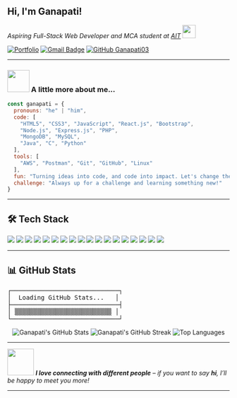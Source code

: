 <h2> Hi, I'm Ganapati! </h2>

<p>
  <em>
    Aspiring Full-Stack Web Developer and MCA student at <a href="https://ait.edu.in/">AIT</a>
    <img src="https://media.giphy.com/media/fYSnHlufseco8Fh93Z/giphy.gif" width="30">
  </em>
</p>

[![Portfolio](https://img.shields.io/badge/Portfolio-222222?style=flat-square&logo=react&logoColor=61DAFB)](https://ganapatiportfolio.netlify.app/)
[![Gmail Badge](https://img.shields.io/badge/-ganapathigouda379@gmail.com-c14438?style=flat-square&logo=Gmail&logoColor=white&link=mailto:ganapathigouda379@gmail.com)](mailto:ganapathigouda379@gmail.com)
[![GitHub Ganapati03](https://img.shields.io/github/followers/Ganapati03?label=follow&style=social)](https://github.com/Ganapati03)

---

### <img src="https://media.giphy.com/media/VgCDAzcKvsR6OM0uWg/giphy.gif" width="50"> A little more about me...

```javascript
const ganapati = {
  pronouns: "he" | "him",
  code: [
    "HTML5", "CSS3", "JavaScript", "React.js", "Bootstrap", 
    "Node.js", "Express.js", "PHP",
    "MongoDB", "MySQL",
    "Java", "C", "Python"
  ],
  tools: [
    "AWS", "Postman", "Git", "GitHub", "Linux"
  ],
  fun: "Turning ideas into code, and code into impact. Let's change the game together!",
  challenge: "Always up for a challenge and learning something new!"
}
```

---

## 🛠️ Tech Stack

<p>
  <img src="https://img.shields.io/badge/HTML5-E34F26?logo=html5&logoColor=white" />
  <img src="https://img.shields.io/badge/CSS3-1572B6?logo=css3&logoColor=white" />
  <img src="https://img.shields.io/badge/JavaScript-F7DF1E?logo=javascript&logoColor=black" />
  <img src="https://img.shields.io/badge/React-61DAFB?logo=react&logoColor=black" />
  <img src="https://img.shields.io/badge/Bootstrap-563D7C?logo=bootstrap&logoColor=white" />
  <img src="https://img.shields.io/badge/Node.js-339933?logo=node.js&logoColor=white" />
  <img src="https://img.shields.io/badge/Express.js-000000?logo=express&logoColor=white" />
  <img src="https://img.shields.io/badge/PHP-777BB4?logo=php&logoColor=white" />
  <img src="https://img.shields.io/badge/MongoDB-47A248?logo=mongodb&logoColor=white" />
  <img src="https://img.shields.io/badge/MySQL-4479A1?logo=mysql&logoColor=white" />
  <img src="https://img.shields.io/badge/AWS-232F3E?logo=amazon-aws&logoColor=white" />
  <img src="https://img.shields.io/badge/Postman-FF6C37?logo=postman&logoColor=white" />
  <img src="https://img.shields.io/badge/Git-F05032?logo=git&logoColor=white" />
  <img src="https://img.shields.io/badge/GitHub-181717?logo=github&logoColor=white" />
  <img src="https://img.shields.io/badge/Linux-FCC624?logo=linux&logoColor=black" />
  <img src="https://img.shields.io/badge/Java-007396?logo=java&logoColor=white" />
  <img src="https://img.shields.io/badge/C-00599C?logo=c&logoColor=white" />
  <img src="https://img.shields.io/badge/Python-3776AB?logo=python&logoColor=white" />
</p>

---

## 📊 GitHub Stats

<pre>
┌─────────────────────────────┐
│  Loading GitHub Stats...   │
├─────────────────────────────┤
│ ▒▒▒▒▒▒▒▒▒▒▒▒▒▒▒▒▒▒▒▒▒▒▒▒▒▒ │
└─────────────────────────────┘
</pre>

<div align="center">

<img src="https://github-readme-stats.vercel.app/api?username=Ganapati03&show_icons=true&theme=radical" alt="Ganapati's GitHub Stats" />

<img src="https://github-readme-streak-stats.herokuapp.com/?user=Ganapati03&theme=radical" alt="Ganapati's GitHub Streak" />

<img src="https://github-readme-stats.vercel.app/api/top-langs/?username=Ganapati03&layout=compact&theme=radical" alt="Top Languages" />

</div>

---

<img src="https://media.giphy.com/media/LnQjpWaON8nhr21vNW/giphy.gif" width="60"> <em><b>I love connecting with different people</b> – if you want to say <b>hi</b>, I’ll be happy to meet you more!</em>

---